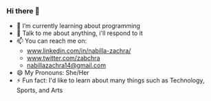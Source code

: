 ### Hi there 👋

<!--
**nabillazachra/nabillazachra** is a ✨ _special_ ✨ repository because its `README.md` (this file) appears on your GitHub profile.

Here are some ideas to get you started:

- 🔭 I’m currently working on ...
- 👯 I’m looking to collaborate on ...
- 🤔 I’m looking for help with ...
-->

- 🌱 I’m currently learning about programming
- 💬 Talk to me about anything, i'll respond to it
- 📫 You can reach me on: 
   - www.linkedin.com/in/nabilla-zachra/
   - www.twitter.com/zabchra
   - nabillazachra14@gmail.com
- 😄 My Pronouns: She/Her
- ⚡ Fun fact: I'd like to learn about many things such as Technology, Sports, and Arts
